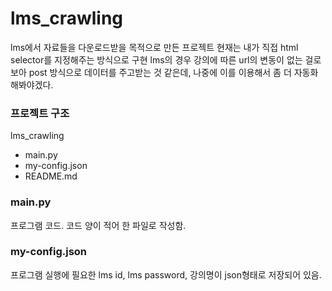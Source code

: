 # lms_crawling

lms에서 자료들을 다운로드받을 목적으로 만든 프로젝트
현재는 내가 직접 html selector를 지정해주는 방식으로 구현
lms의 경우 강의에 따른 url의 변동이 없는 걸로 보아 post 방식으로 데이터를 주고받는 것 같은데, 나중에 이를 이용해서 좀 더 자동화 해봐야겠다.

### 프로젝트 구조
lms_crawling
- main.py
- my-config.json
- README.md


### main.py
프로그램 코드. 코드 양이 적어 한 파일로 작성함.

### my-config.json
프로그램 실행에 필요한 lms id, lms password, 강의명이 json형태로 저장되어 있음.